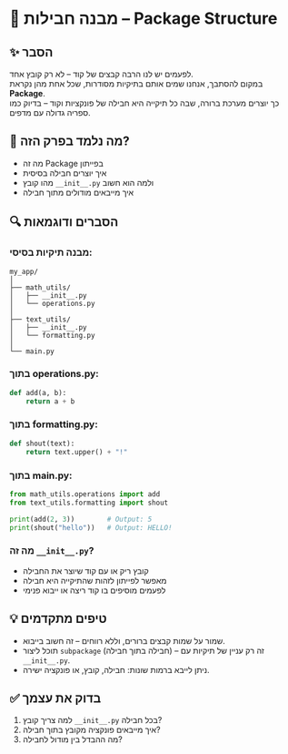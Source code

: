 # 📘 מבנה חבילות – Package Structure

## ✨ הסבר

לפעמים יש לנו הרבה קבצים של קוד – לא רק קובץ אחד.  
במקום להסתבך, אנחנו שמים אותם בתיקיות מסודרות, שכל אחת מהן נקראת **Package**.  
כך יוצרים מערכת ברורה, שבה כל תיקייה היא חבילה של פונקציות וקוד – בדיוק כמו ספריה גדולה עם מדפים.

## 🧠 מה נלמד בפרק הזה?
- מה זה Package בפייתון
- איך יוצרים חבילה בסיסית
- מהו קובץ `__init__.py` ולמה הוא חשוב
- איך מייבאים מודולים מתוך חבילה

## 🔍 הסברים ודוגמאות

### מבנה תיקיות בסיסי:
```
my_app/
│
├── math_utils/
│   ├── __init__.py
│   └── operations.py
│
├── text_utils/
│   ├── __init__.py
│   └── formatting.py
│
└── main.py
```

### בתוך operations.py:
```python
def add(a, b):
    return a + b
```

### בתוך formatting.py:
```python
def shout(text):
    return text.upper() + "!"
```

### בתוך main.py:
```python
from math_utils.operations import add
from text_utils.formatting import shout

print(add(2, 3))        # Output: 5
print(shout("hello"))   # Output: HELLO!
```

### מה זה `__init__.py`?
- קובץ ריק או עם קוד שיוצר את החבילה
- מאפשר לפייתון לזהות שהתיקייה היא חבילה
- לפעמים מוסיפים בו קוד ריצה או ייבוא פנימי

## 💡 טיפים מתקדמים

* שמור על שמות קבצים ברורים, וללא רווחים – זה חשוב בייבוא.
* תוכל ליצור `subpackage` (חבילה בתוך חבילה) – זה רק עניין של תיקיות עם `__init__.py`.
* ניתן לייבא ברמות שונות: חבילה, קובץ, או פונקציה ישירה.

## ✅ בדוק את עצמך

1. למה צריך קובץ `__init__.py` בכל חבילה?
2. איך מייבאים פונקציה מקובץ בתוך חבילה?
3. מה ההבדל בין מודול לחבילה?
